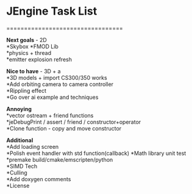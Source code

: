 # JEngine Task List

=================================

**Next goals** - 2D  
*Skybox
*FMOD Lib  
*physics + thread  
*emitter explosion refresh  

**Nice to have** - 3D + a  
*3D models + import CS300/350 works  
*Add orbiting camera to camera controller  
*Rippling effect  
*Go over ai example and techniques  

**Annoying**  
*vector ostream + friend functions  
*jeDebugPrint / assert / friend / constructor+operator  
*Clone function - copy and move constructor  
  
**Additional**  
*Add loading screen  
*Polish event handler with std function(callback)
*Math library unit test  
*premake build/cmake/emscripten/python  
*SIMD Tech  
*Culling  
*Add doxygen comments  
*License
